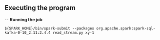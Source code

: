 ## Executing the program

-- **Running the job**

```
${SPARK_HOME}/bin/spark-submit --packages org.apache.spark:spark-sql-kafka-0-10_2.11:2.4.4 read_stream.py xy-1
```
